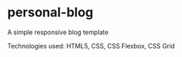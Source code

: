 # personal-blog

A simple responsive blog template

Technologies used: HTML5, CSS, CSS Flexbox, CSS Grid
